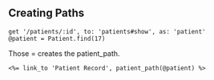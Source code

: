 ## Creating Paths

    get '/patients/:id', to: 'patients#show', as: 'patient'
    @patient = Patient.find(17)

Those = creates the patient_path.

    <%= link_to 'Patient Record', patient_path(@patient) %>

